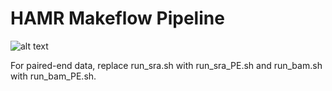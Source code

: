 # HAMR Makeflow Pipeline

![alt text](https://github.com/ritututeja/hamr_pipeline/blob/main/extras/hamr-pipeline.jpg)

For paired-end data, replace run_sra.sh with run_sra_PE.sh and run_bam.sh with run_bam_PE.sh.
